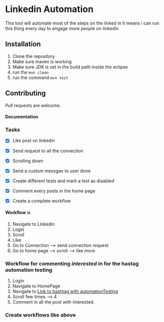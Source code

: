 # Linkedin Automation

This tool will automate most of the steps on the linked in it means i can run this thing 
every day to engage more people on linkedin


## Installation

1. Clone the repository
2. Make sure maven is working
3. Make sure JDK is set in the build path inside the eclipse
4. run the ```mvn clean```
5. run the command ```mvn test```


## Contributing

Pull requests are welcome.


#### Documentation 

### Tasks

- [x] Like post on linkedin
- [x] Send request to all the connection
- [x] Scrolling down
- [x] Send a custom messgae to user done
- [x] Create different tests and mark a test as disabled
- [x] Comment every posts in the home page
- [x] Create a complete workflow


#### Workflow :boom:

1. Navigate to Linkedin
2. Login
3. Scroll
4. Like
5. Go to Connection --> send connection request 
6. Go to home page --> scroll --> like more
 


### Workflow for commenting *interested* in for the hastag automation testing
1. Login
2. Navigate to HomePage
3. Navigate to [Link to hashtag with automationTesting](https://www.linkedin.com/feed/hashtag/automationtesting/)
4. Scroll few times --> 4
5. Comment in all the post with interested.


### Create workflows like above 
